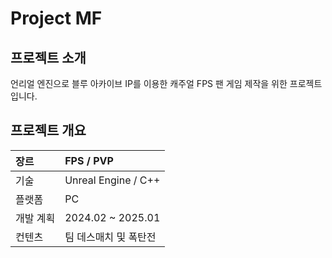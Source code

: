 # Project MF

## 프로젝트 소개

언리얼 엔진으로 블루 아카이브 IP를 이용한 캐주얼 FPS 팬 게임 제작을 위한 프로젝트입니다.

## 프로젝트 개요

| 장르 | FPS / PVP |
| :-- | :-- |
| 기술 | Unreal Engine / C++ |
| 플랫폼 | PC |
| 개발 계획 | 2024.02 ~ 2025.01 |
| 컨텐츠 | 팀 데스매치 및 폭탄전 |
